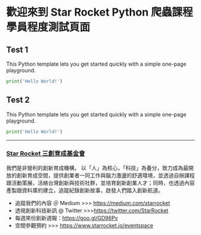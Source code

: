 # 歡迎來到 Star Rocket Python 爬蟲課程學員程度測試頁面

## Test 1
This Python template lets you get started quickly with a simple one-page playground.

```python runnable
print('Hello World!')
```

## Test 2
This Python template lets you get started quickly with a simple one-page playground.

```python runnable
print('Hello World!')
```

---
### [Star Rocket 三創育成基金會](https://www.starrocket.io/)
我們是非營利的創新育成機構， 以「人」為核心，「科技」為養分，致力成為最開放的創新育成空間，提供創業者一同工作與腦力激盪的舒適環境，並透過自辦課程跟活動策展，活絡台灣創新與技術社群，並培育創新創業人才；同時，也透過內容產製跟資料庫的建立，追蹤紀錄創新故事，啟發人們踏入創新航道。
* 追蹤我們的內容 ＠ Medium >>> https://medium.com/starrocket
* 透視創新科技新訊 @ Twitter >>>https://twitter.com/StarRocket
* 每週來份創新週報：https://goo.gl/GD96Pv
* 空間參觀預約 >>> https://www.starrocket.io/eventspace
